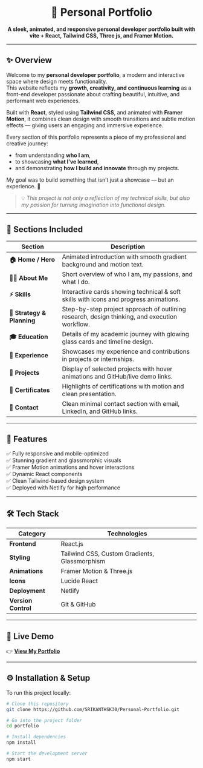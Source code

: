 <!-- Banner -->
<h1 align="center">🌌 Personal Portfolio</h1>

<p align="center">
  <b>A sleek, animated, and responsive personal developer portfolio built with vite + React, Tailwind CSS, Three js, and Framer Motion.</b>
</p>

---

## ✨ Overview

Welcome to my **personal developer portfolio**, a modern and interactive space where design meets functionality.  
This website reflects my **growth, creativity, and continuous learning** as a front-end developer passionate about crafting beautiful, intuitive, and performant web experiences.  

Built with **React**, styled using **Tailwind CSS**, and animated with **Framer Motion**, it combines clean design with smooth transitions and subtle motion effects — giving users an engaging and immersive experience.  

Every section of this portfolio represents a piece of my professional and creative journey:  
- from understanding **who I am**,  
- to showcasing **what I’ve learned**,  
- and demonstrating **how I build and innovate** through my projects.  

My goal was to build something that isn’t just a showcase — but an experience. 🌌  

> 💡 *This project is not only a reflection of my technical skills, but also my passion for turning imagination into functional design.*

---

## 🧠 Sections Included

| Section | Description |
|----------|--------------|
| **🏠 Home / Hero** | Animated introduction with smooth gradient background and motion text. |
| **🙋‍♂️ About Me** | Short overview of who I am, my passions, and what I do. |
| **⚡ Skills** | Interactive cards showing technical & soft skills with icons and progress animations. |
| **🧭 Strategy & Planning** | Step-by-step project approach of outlining research, design thinking, and execution workflow. |
| **🎓 Education** | Details of my academic journey with glowing glass cards and timeline design. |
| **💼 Experience** | Showcases my experience and contributions in projects or internships. |
| **🚀 Projects** | Display of selected projects with hover animations and GitHub/live demo links. |
| **📜 Certificates** | Highlights of certifications with motion and clean presentation. |
| **📩 Contact** | Clean minimal contact section with email, LinkedIn, and GitHub links. |

---

## 💎 Features

✅ Fully responsive and mobile-optimized  
✅ Stunning gradient and glassmorphic visuals  
✅ Framer Motion animations and hover interactions  
✅ Dynamic React components  
✅ Clean Tailwind-based design system  
✅ Deployed with Netlify for high performance  

---

## 🛠️ Tech Stack

| Category | Technologies |
|-----------|---------------|
| **Frontend** | React.js |
| **Styling** | Tailwind CSS, Custom Gradients, Glassmorphism |
| **Animations** | Framer Motion & Three.js |
| **Icons** | Lucide React |
| **Deployment** | Netlify |
| **Version Control** | Git & GitHub |

---

## 🚀 Live Demo

👉 **[View My Portfolio](https://srikanth-s-portfolio.vercel.app/)**  

---

## ⚙️ Installation & Setup

To run this project locally:

```bash
# Clone this repository
git clone https://github.com/SRIKANTHSK30/Personal-Portfolio.git

# Go into the project folder
cd portfolio

# Install dependencies
npm install

# Start the development server
npm start
